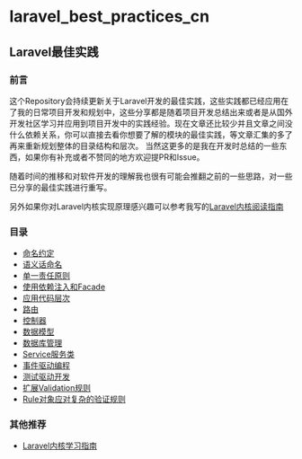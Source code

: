 # laravel_best_practices_cn

## Laravel最佳实践

### 前言
这个Repository会持续更新关于Laravel开发的最佳实践，这些实践都已经应用在了我的日常项目开发和规划中，这些分享都是随着项目开发总结出来或者是从国外开发社区学习并应用到项目开发中的实践经验。现在文章还比较少并且文章之间没什么依赖关系，你可以直接去看你想要了解的模块的最佳实践，等文章汇集的多了再来重新规划整体的目录结构和层次。 当然这更多的是我在开发时总结的一些东西，如果你有补充或者不赞同的地方欢迎提PR和Issue。 

随着时间的推移和对软件开发的理解我也很有可能会推翻之前的一些思路，对一些已分享的最佳实践进行重写。

另外如果你对Laravel内核实现原理感兴趣可以参考我写的[Laravel内核阅读指南](https://github.com/kevinyan815/Learning_Laravel_Kernel)

### 目录

- [命名约定](https://github.com/kevinyan815/laravel_best_practices_cn/blob/master/src/CodeConvention/NamingConvention.md)
- [语义话命名](https://github.com/kevinyan815/laravel_best_practices_cn/blob/master/src/CodeConvention/Semantics.md)
- [单一责任原则](https://github.com/kevinyan815/laravel_best_practices_cn/blob/master/src/CodeConvention/SingleResponsibility.md)
- [使用依赖注入和Facade](https://github.com/kevinyan815/laravel_best_practices_cn/blob/master/src/CodeConvention/IOCandFacade.md)
- [应用代码层次](https://github.com/kevinyan815/laravel_best_practices_cn/blob/master/src/CodeConvention/CodeLayer.md)
- [路由](https://github.com/kevinyan815/laravel_best_practices_cn/blob/master/src/CodeConvention/Route.md)
- [控制器](https://github.com/kevinyan815/laravel_best_practices_cn/blob/master/src/CodeConvention/Controller.md)
- [数据模型](https://github.com/kevinyan815/laravel_best_practices_cn/blob/master/src/CodeConvention/Model.md)
- [数据库管理](https://github.com/kevinyan815/laravel_best_practices_cn/blob/master/src/CodeConvention/DatabaseManage.md)
- [Service服务类](https://github.com/kevinyan815/laravel_best_practices_cn/blob/master/src/CodeConvention/Service.md)
- [事件驱动编程](https://github.com/kevinyan815/laravel_best_practices_cn/blob/master/src/CodeConvention/EDP.md)
- [测试驱动开发](https://github.com/kevinyan815/laravel_best_practices_cn/blob/master/src/CodeConvention/TDD.md)
- [扩展Validation规则](https://github.com/kevinyan815/laravel_best_practices_cn/blob/master/src/CodeConvention/ExtendValidationRules.md)
- [Rule对象应对复杂的验证规则](https://github.com/kevinyan815/laravel_best_practices_cn/blob/master/src/CodeConvention/UseRuleObject.md)

### 其他推荐

- [Laravel内核学习指南](https://github.com/kevinyan815/Learning_Laravel_Kernel)
